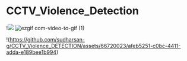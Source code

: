 # CCTV_Violence_Detection
!![](https://github.com/sudharsan-g/CCTV_Violence_DETECTION/assets/66720023/1e9a16a3-a0b4-4e2a-9499-6c51eb6d83fe)
![ezgif com-video-to-gif (1)](https://github.com/sudharsan-g/CCTV_Violence_DETECTION/assets/66720023/12a62cd8-97bf-40a0-8b98-947438c5e14c)


!(https://github.com/sudharsan-g/CCTV_Violence_DETECTION/assets/66720023/afeb5251-c0bc-4411-adda-e189bee1b994)

